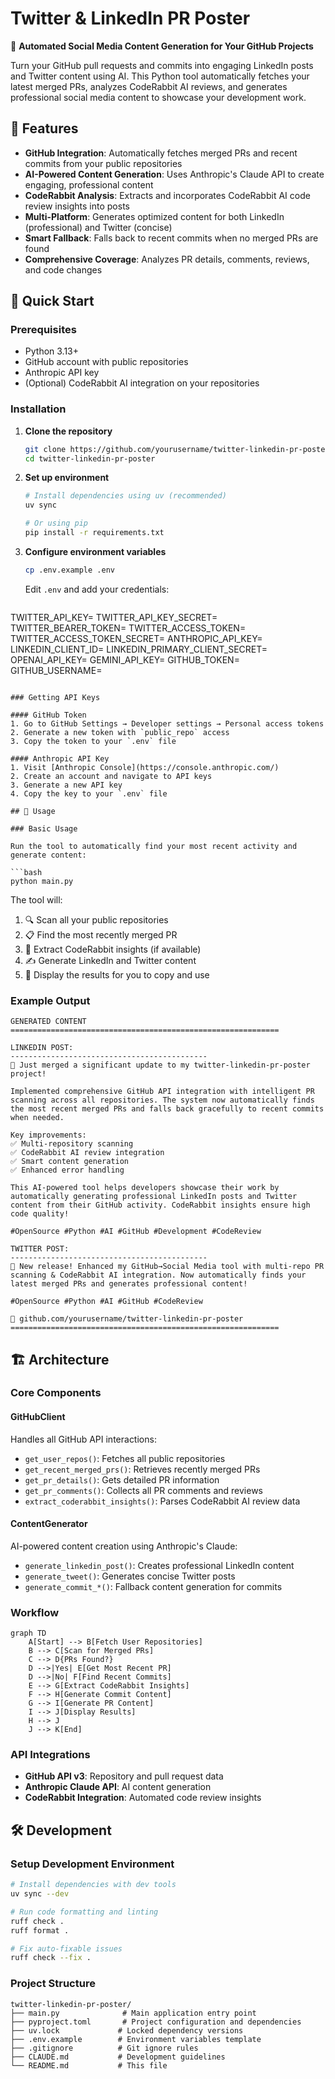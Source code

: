# Twitter & LinkedIn PR Poster

🤖 **Automated Social Media Content Generation for Your GitHub Projects**

Turn your GitHub pull requests and commits into engaging LinkedIn posts and Twitter content using AI. This Python tool automatically fetches your latest merged PRs, analyzes CodeRabbit AI reviews, and generates professional social media content to showcase your development work.

## 🌟 Features

- **GitHub Integration**: Automatically fetches merged PRs and recent commits from your public repositories
- **AI-Powered Content Generation**: Uses Anthropic's Claude API to create engaging, professional content
- **CodeRabbit Analysis**: Extracts and incorporates CodeRabbit AI code review insights into posts
- **Multi-Platform**: Generates optimized content for both LinkedIn (professional) and Twitter (concise)
- **Smart Fallback**: Falls back to recent commits when no merged PRs are found
- **Comprehensive Coverage**: Analyzes PR details, comments, reviews, and code changes

## 🚀 Quick Start

### Prerequisites

- Python 3.13+
- GitHub account with public repositories
- Anthropic API key
- (Optional) CodeRabbit AI integration on your repositories

### Installation

1. **Clone the repository**
   ```bash
   git clone https://github.com/yourusername/twitter-linkedin-pr-poster.git
   cd twitter-linkedin-pr-poster
   ```

2. **Set up environment**
   ```bash
   # Install dependencies using uv (recommended)
   uv sync

   # Or using pip
   pip install -r requirements.txt
   ```

3. **Configure environment variables**
   ```bash
   cp .env.example .env
   ```

   Edit `.env` and add your credentials:
   ```env
TWITTER_API_KEY=
TWITTER_API_KEY_SECRET=
TWITTER_BEARER_TOKEN=
TWITTER_ACCESS_TOKEN=
TWITTER_ACCESS_TOKEN_SECRET=
ANTHROPIC_API_KEY=
LINKEDIN_CLIENT_ID=
LINKEDIN_PRIMARY_CLIENT_SECRET=
OPENAI_API_KEY=
GEMINI_API_KEY=
GITHUB_TOKEN=
GITHUB_USERNAME=
   ```

### Getting API Keys

#### GitHub Token
1. Go to GitHub Settings → Developer settings → Personal access tokens
2. Generate a new token with `public_repo` access
3. Copy the token to your `.env` file

#### Anthropic API Key
1. Visit [Anthropic Console](https://console.anthropic.com/)
2. Create an account and navigate to API keys
3. Generate a new API key
4. Copy the key to your `.env` file

## 📖 Usage

### Basic Usage

Run the tool to automatically find your most recent activity and generate content:

```bash
python main.py
```

The tool will:
1. 🔍 Scan all your public repositories
2. 📋 Find the most recently merged PR
3. 🤖 Extract CodeRabbit insights (if available)
4. ✍️ Generate LinkedIn and Twitter content
5. 📱 Display the results for you to copy and use

### Example Output

```
GENERATED CONTENT
============================================================

LINKEDIN POST:
--------------------------------------------
🚀 Just merged a significant update to my twitter-linkedin-pr-poster project!

Implemented comprehensive GitHub API integration with intelligent PR scanning across all repositories. The system now automatically finds the most recent merged PRs and falls back gracefully to recent commits when needed.

Key improvements:
✅ Multi-repository scanning
✅ CodeRabbit AI review integration
✅ Smart content generation
✅ Enhanced error handling

This AI-powered tool helps developers showcase their work by automatically generating professional LinkedIn posts and Twitter content from their GitHub activity. CodeRabbit insights ensure high code quality!

#OpenSource #Python #AI #GitHub #Development #CodeReview

TWITTER POST:
--------------------------------------------
🎉 New release! Enhanced my GitHub→Social Media tool with multi-repo PR scanning & CodeRabbit AI integration. Now automatically finds your latest merged PRs and generates professional content!

#OpenSource #Python #AI #GitHub #CodeReview

🔗 github.com/yourusername/twitter-linkedin-pr-poster
============================================================
```

## 🏗️ Architecture

### Core Components

#### GitHubClient
Handles all GitHub API interactions:
- `get_user_repos()`: Fetches all public repositories
- `get_recent_merged_prs()`: Retrieves recently merged PRs
- `get_pr_details()`: Gets detailed PR information
- `get_pr_comments()`: Collects all PR comments and reviews
- `extract_coderabbit_insights()`: Parses CodeRabbit AI review data

#### ContentGenerator
AI-powered content creation using Anthropic's Claude:
- `generate_linkedin_post()`: Creates professional LinkedIn content
- `generate_tweet()`: Generates concise Twitter posts
- `generate_commit_*()`: Fallback content generation for commits

### Workflow

```mermaid
graph TD
    A[Start] --> B[Fetch User Repositories]
    B --> C[Scan for Merged PRs]
    C --> D{PRs Found?}
    D -->|Yes| E[Get Most Recent PR]
    D -->|No| F[Find Recent Commits]
    E --> G[Extract CodeRabbit Insights]
    F --> H[Generate Commit Content]
    G --> I[Generate PR Content]
    I --> J[Display Results]
    H --> J
    J --> K[End]
```

### API Integrations

- **GitHub API v3**: Repository and pull request data
- **Anthropic Claude API**: AI content generation
- **CodeRabbit Integration**: Automated code review insights

## 🛠️ Development

### Setup Development Environment

```bash
# Install dependencies with dev tools
uv sync --dev

# Run code formatting and linting
ruff check .
ruff format .

# Fix auto-fixable issues
ruff check --fix .
```

### Project Structure

```
twitter-linkedin-pr-poster/
├── main.py              # Main application entry point
├── pyproject.toml       # Project configuration and dependencies
├── uv.lock             # Locked dependency versions
├── .env.example        # Environment variables template
├── .gitignore          # Git ignore rules
├── CLAUDE.md           # Development guidelines
└── README.md           # This file
```
